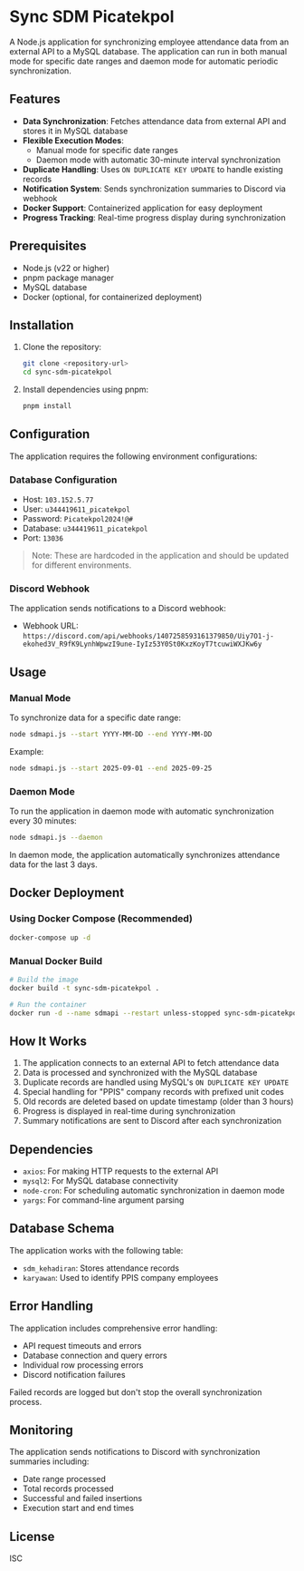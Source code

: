 # Sync SDM Picatekpol

A Node.js application for synchronizing employee attendance data from an external API to a MySQL database. The application can run in both manual mode for specific date ranges and daemon mode for automatic periodic synchronization.

## Features

- **Data Synchronization**: Fetches attendance data from external API and stores it in MySQL database
- **Flexible Execution Modes**: 
  - Manual mode for specific date ranges
  - Daemon mode with automatic 30-minute interval synchronization
- **Duplicate Handling**: Uses `ON DUPLICATE KEY UPDATE` to handle existing records
- **Notification System**: Sends synchronization summaries to Discord via webhook
- **Docker Support**: Containerized application for easy deployment
- **Progress Tracking**: Real-time progress display during synchronization

## Prerequisites

- Node.js (v22 or higher)
- pnpm package manager
- MySQL database
- Docker (optional, for containerized deployment)

## Installation

1. Clone the repository:
   ```bash
   git clone <repository-url>
   cd sync-sdm-picatekpol
   ```

2. Install dependencies using pnpm:
   ```bash
   pnpm install
   ```

## Configuration

The application requires the following environment configurations:

### Database Configuration
- Host: `103.152.5.77`
- User: `u344419611_picatekpol`
- Password: `Picatekpol2024!@#`
- Database: `u344419611_picatekpol`
- Port: `13036`

> Note: These are hardcoded in the application and should be updated for different environments.

### Discord Webhook
The application sends notifications to a Discord webhook:
- Webhook URL: `https://discord.com/api/webhooks/1407258593161379850/Uiy7O1-j-ekohed3V_R9fK9LynhWpwzI9une-IyIz53Y0St0KxzKoyT7tcuwiWXJKw6y`

## Usage

### Manual Mode
To synchronize data for a specific date range:
```bash
node sdmapi.js --start YYYY-MM-DD --end YYYY-MM-DD
```

Example:
```bash
node sdmapi.js --start 2025-09-01 --end 2025-09-25
```

### Daemon Mode
To run the application in daemon mode with automatic synchronization every 30 minutes:
```bash
node sdmapi.js --daemon
```

In daemon mode, the application automatically synchronizes attendance data for the last 3 days.

## Docker Deployment

### Using Docker Compose (Recommended)
```bash
docker-compose up -d
```

### Manual Docker Build
```bash
# Build the image
docker build -t sync-sdm-picatekpol .

# Run the container
docker run -d --name sdmapi --restart unless-stopped sync-sdm-picatekpol
```

## How It Works

1. The application connects to an external API to fetch attendance data
2. Data is processed and synchronized with the MySQL database
3. Duplicate records are handled using MySQL's `ON DUPLICATE KEY UPDATE`
4. Special handling for "PPIS" company records with prefixed unit codes
5. Old records are deleted based on update timestamp (older than 3 hours)
6. Progress is displayed in real-time during synchronization
7. Summary notifications are sent to Discord after each synchronization

## Dependencies

- `axios`: For making HTTP requests to the external API
- `mysql2`: For MySQL database connectivity
- `node-cron`: For scheduling automatic synchronization in daemon mode
- `yargs`: For command-line argument parsing

## Database Schema

The application works with the following table:
- `sdm_kehadiran`: Stores attendance records
- `karyawan`: Used to identify PPIS company employees

## Error Handling

The application includes comprehensive error handling:
- API request timeouts and errors
- Database connection and query errors
- Individual row processing errors
- Discord notification failures

Failed records are logged but don't stop the overall synchronization process.

## Monitoring

The application sends notifications to Discord with synchronization summaries including:
- Date range processed
- Total records processed
- Successful and failed insertions
- Execution start and end times

## License

ISC